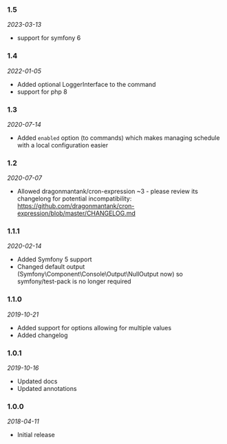 ### 1.5
_2023-03-13_

* support for symfony 6

### 1.4
_2022-01-05_

  * Added optional LoggerInterface to the command
  * support for php 8

### 1.3
_2020-07-14_

  * Added `enabled` option (to commands) which makes managing schedule with a local configuration easier

### 1.2
_2020-07-07_

  * Allowed dragonmantank/cron-expression ~3 - please review its changelong for potential incompatibility: https://github.com/dragonmantank/cron-expression/blob/master/CHANGELOG.md

### 1.1.1
_2020-02-14_

  * Added Symfony 5 support
  * Changed default output (Symfony\Component\Console\Output\NullOutput now) so symfony/test-pack is no longer required

### 1.1.0
_2019-10-21_

  * Added support for options allowing for multiple values
  * Added changelog
  
  ### 1.0.1
  _2019-10-16_

  * Updated docs
  * Updated annotations

### 1.0.0
_2018-04-11_

  * Initial release
